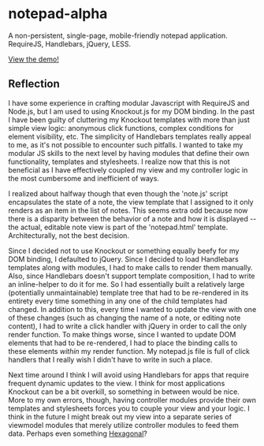 notepad-alpha
=============

A non-persistent, single-page, mobile-friendly notepad application. RequireJS, Handlebars, jQuery, LESS.

[View the demo!](http://leadhead9.github.io/notepad-alpha/)

Reflection
-------------

I have some experience in crafting modular Javascript with RequireJS and Node.js, but I am used to using Knockout.js for my DOM binding. In the past I have been guilty of cluttering my Knockout templates with more than just simple view logic: anonymous click functions, complex conditions for element visibility, etc. The simplicity of Handlebars templates really appeal to me, as it's not possible to encounter such pitfalls. I wanted to take my modular JS skills to the next level by having modules that define their own functionality, templates and stylesheets. I realize now that this is not beneficial as I have effectively coupled my view and my controller logic in the most cumbersome and inefficient of ways.

I realized about halfway though that even though the 'note.js' script encapsulates the state of a note, the view template that I assigned to it only renders as an item in the list of notes. This seems extra odd because now there is a disparity between the behavior of a note and how it is displayed -- the actual, editable note view is part of the 'notepad.html' template. Architecturally, not the best decision.

Since I decided not to use Knockout or something equally beefy for my DOM binding, I defaulted to jQuery. Since I decided to load Handlebars templates along with modules, I had to make calls to render them manually. Also, since Handlebars doesn't support template composition, I had to write an inline-helper to do it for me. So I had essentially built a relatively large (potentially unmaintainable) template tree that had to be re-rendered in its entirety every time something in any one of the child templates had changed. In addition to this, every time I wanted to update the view with one of these changes (such as changing the name of a note, or editing note content), I had to write a click handler with jQuery in order to call the only render function. To make things worse, since I wanted to update DOM elements that had to be re-rendered, I had to place the binding calls to these elements *within* my render function. My notepad.js file is full of click handlers that I really wish I didn't have to write in such a place.

Next time around I think I will avoid using Handlebars for apps that require frequent dynamic updates to the view. I think for most applications Knockout can be a bit overkill, so something in between would be nice. More to my own errors, though, having controller modules provide their own templates and stylesheets forces you to couple your view and your logic. I think in the future I might break out my view into a separate series of viewmodel modules that merely utilize controller modules to feed them data. Perhaps even something [Hexagonal](http://alistair.cockburn.us/Hexagonal+architecture)?
